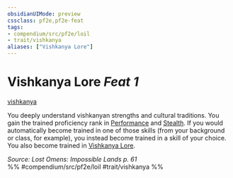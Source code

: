 ```yaml
---
obsidianUIMode: preview
cssclass: pf2e,pf2e-feat
tags:
- compendium/src/pf2e/loil
- trait/vishkanya
aliases: ["Vishkanya Lore"]
---
```

# Vishkanya Lore  *Feat 1*  
[vishkanya](../../rules/traits/vishkanya-loil.md)  


You deeply understand vishkanyan strengths and cultural traditions. You gain the trained proficiency rank in [Performance](../skills.md#Performance) and [Stealth](../skills.md#Stealth). If you would automatically become trained in one of those skills (from your background or class, for example), you instead become trained in a skill of your choice. You also become trained in [Vishkanya Lore](../skills.md#Lore).

*Source: Lost Omens: Impossible Lands p. 61*  
%% #compendium/src/pf2e/loil #trait/vishkanya %%